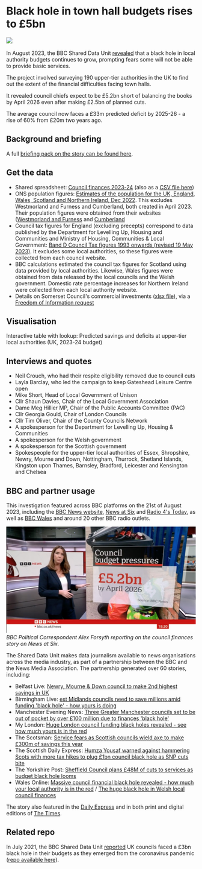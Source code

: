 # Black hole in town hall budgets rises to £5bn

![](https://ichef.bbci.co.uk/news/976/cpsprodpb/D169/production/_128690635_pxl_20230220_140744026.jpg)

In August 2023, the BBC Shared Data Unit [revealed](https://www.bbc.co.uk/news/uk-66428191) that a black hole in local authority budgets continues to grow, prompting fears some will not be able to provide basic services.

The project involved surveying 190 upper-tier authorities in the UK to find out the extent of the financial difficulties facing town halls.

It revealed council chiefs expect to be £5.2bn short of balancing the books by April 2026 even after making £2.5bn of planned cuts.

The average council now faces a £33m predicted deficit by 2025-26 - a rise of 60% from £20m two years ago.

## Background and briefing

A full [briefing pack on the story can be found here](https://docs.google.com/document/d/1RaPLTVfmi_BqbhbHKX7J9hK8tS_gx5kAVa1o8ENnANY/edit?usp=sharing).

## Get the data

* Shared spreadsheet: [Council finances 2023-24](https://docs.google.com/spreadsheets/d/1TsPNg5sGIGjTwM8WIooKD-5Wk6cJugbHGAZwLsBuFy8/edit?usp=sharing) (also as a [CSV file here](https://github.com/BBC-Data-Unit/council-finances-23/blob/052ff48db86fd9a7a0e618b22f4fdf98ddf57e56/councils-data-23.csv))
* ONS population figures: [Estimates of the population for the UK, England, Wales, Scotland and Northern Ireland, Dec 2022](https://www.ons.gov.uk/peoplepopulationandcommunity/populationandmigration/populationestimates/datasets/populationestimatesforukenglandandwalesscotlandandnorthernireland). This excludes Westmorland and Furness and Cumberland, both created in April 2023. Their population figures were obtained from their websites ([Westmorland and Furness](https://www.westmorlandandfurness.gov.uk/your-council/council-documents/council-plan#population) and [Cumberland](https://cumbria.gov.uk/elibrary/Content/Internet/536/671/4674/17217/17218/44719112613.pdf)
* Council tax figures for England (excluding precepts) correspond to data published by the Department for Levelling Up, Housing and Communities and Ministry of Housing, Communities & Local Government: [Band D Council Tax figures 1993 onwards (revised 19 May 2023)](https://www.gov.uk/government/statistical-data-sets/live-tables-on-council-tax#:~:text=Band%20D%20Council%20Tax%20figures%20for%20local%20authorities%20since%201993.). It excludes some local authorities, so these figures were collected from each council website.
* BBC calculations estimated the council tax figures for Scotland using data provided by local authorities. Likewise, Wales figures were obtained from data released by the local councils and the Welsh government. Domestic rate percentage increases for Northern Ireland were collected from each local authority website.
* Details on Somerset Council's commercial investments ([xlsx file](https://github.com/BBC-Data-Unit/council-finances-23/blob/357295b8b6d1ac280405417f2a80aa8af496465c/Data/Somerset%20Council%2022May23%20-%20commercial%20property.xlsx)), via a [Freedom of Information request](https://github.com/BBC-Data-Unit/council-finances-23/blob/357295b8b6d1ac280405417f2a80aa8af496465c/Data/Somerset%20Council%20FOI%20response.pdf)

## Visualisation

Interactive table with lookup: Predicted savings and deficits at upper-tier local authorities (UK, 2023-24 budget)

## Interviews and quotes

* Neil Crouch, who had their respite eligibility removed due to council cuts
* Layla Barclay, who led the campaign to keep Gateshead Leisure Centre open
* Mike Short, Head of Local Government of Unison
* Cllr Shaun Davies, Chair of the Local Government Association
* Dame Meg Hillier MP, Chair of the Public Accounts Committee (PAC)
* Cllr Georgia Gould, Chair of London Councils
* Cllr Tim Oliver, Chair of the County Councils Network
* A spokesperson for the Department for Levelling Up, Housing & Communities
* A spokesperson for the Welsh government
* A spokesperson for the Scottish government
* Spokespeople for the upper-tier local authorities of Essex, Shropshire, Newry, Mourne and Down, Nottingham, Thurrock, Shetland Islands, Kingston upon Thames, Barnsley, Bradford, Leicester and Kensington and Chelsea

## BBC and partner usage

This investigation featured across BBC platforms on the 21st of August 2023, including the [BBC News website](https://www.bbc.co.uk/news/uk-66428191), [News at Six](https://github.com/BBC-Data-Unit/council-finances-23/blob/355f7e625d0e1850f5662ed9ab29921abc0f2fcb/BBC%20usage/BBC_News_Channel-2023-08-21_18-19-55.mp4) and [Radio 4's Today](https://github.com/BBC-Data-Unit/council-finances-23/blob/acae9f6700669669359d028b8c31ae226e92453b/BBC%20usage/Radio_4_FM-2023-08-21_06-03-58.mp3), as well as [BBC Wales](https://www.bbc.co.uk/news/uk-wales-politics-66580660) and around 20 other BBC radio outlets.

![BBC Political Correspondent Alex Forsyth reporting on the council finances story in News at Six](https://raw.githubusercontent.com/BBC-Data-Unit/council-finances-23/main/BBC%20usage/Councils-news-at-six.png)
*BBC Political Correspondent Alex Forsyth reporting on the council finances story on News at Six.*

The Shared Data Unit makes data journalism available to news organisations across the media industry, as part of a partnership between the BBC and the News Media Association. The partnership generated over 60 stories, including:

* Belfast Live: [Newry, Mourne & Down council to make 2nd highest savings in UK](https://www.belfastlive.co.uk/news/northern-ireland/newry-mourne--down-council-27568809)
* Birmingham Live: [est Midlands councils need to save millions amid funding 'black hole' - how yours is doing](https://www.birminghammail.co.uk/black-country/west-midlands-councils-need-save-27562150)
* Manchester Evening News: [Three Greater Manchester councils set to be out of pocket by over £100 million due to finances 'black hole'](https://www.manchestereveningnews.co.uk/news/greater-manchester-news/three-greater-manchester-councils-set-27560640)
* My London: [Huge London council funding black holes revealed - see how much yours is in the red](https://www.mylondon.news/news/local-news/huge-london-council-funding-black-27565709)
* The Scotsman: [Service fears as Scottish councils wield axe to make £300m of savings this year
](https://www.scotsman.com/business/consumer/cost-of-living/service-fears-as-scottish-councils-wield-axe-to-make-ps300m-of-savings-this-year-4261814)
* The Scottish Daily Express: [Humza Yousaf warned against hammering Scots with more tax hikes to plug £1bn council black hole as SNP cuts bite](https://www.scottishdailyexpress.co.uk/news/politics/humza-yousaf-warned-against-hammering-30752195)
* The Yorkshire Post: [Sheffield Council plans £48M of cuts to services as budget black hole looms](https://www.examinerlive.co.uk/news/local-news/sheffield-council-plans-48m-cuts-27560136)
* Wales Online: [Massive council financial black hole revealed - how much your local authority is in the red](https://www.walesonline.co.uk/news/uk-news/massive-council-financial-black-hole-27551028) / [The huge black hole in Welsh local council finances](https://www.walesonline.co.uk/news/wales-news/huge-black-hole-welsh-local-27560680)

The story also featured in the [Daily Express](https://www.express.co.uk/news/politics/1804333/councils-budget-deficit-area-checker-spt) and in both print and digital editions of [The Times](https://www.thetimes.co.uk/article/councils-face-deficit-of-33m-by-2025-0c93r5k00). 

## Related repo

In July 2021, the BBC Shared Data Unit [reported](https://www.bbc.co.uk/news/uk-57720900) UK councils faced a £3bn black hole in their budgets as they emerged from the coronavirus pandemic ([repo available here](https://github.com/BBC-Data-Unit/Council_cuts_during_the_pandemic)).
